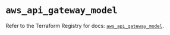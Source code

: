 # `aws_api_gateway_model`

Refer to the Terraform Registry for docs: [`aws_api_gateway_model`](https://registry.terraform.io/providers/hashicorp/aws/5.37.0/docs/resources/api_gateway_model).
